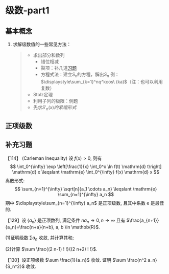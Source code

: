 # 级数-part1

## 基本概念

1. 求解级数值的一些常见方法：

   > - 求出部分和数列
   >   - 错位相减
   >   - 裂项：补几道[习题](https://blog.leom.me/first/dayi-s/sxfx/jishu/liexiang.html)
   >   - 方程式法：建立$S_n$的方程，解出$S_n$ 例：$\displaystyle\sum_{k=1}^nq^kcos\ (ka)$（注：也可以利用复数）
   > - Stolz定理
   > - 利用子列的极限：例题
   > - 先求$S'_n(x)的紧缩形式$

## 正项级数





## 补充习题

【114】 (Carleman Inequality) 设 $f(x)>0$, 则有
$$
\int_0^{\infty} \exp \left[\frac{1}{x} \int_0^x \ln f(t) \mathrm{d} t\right] \mathrm{d} x \leqslant \mathrm{e} \int_0^{\infty} f(x) \mathrm{d} x
$$
离散形式:
$$
\sum_{n=1}^{\infty} \sqrt[n]{a_1 \cdots a_n} \leqslant \mathrm{e} \sum_{n=1}^{\infty} a_n
$$
期中 $\displaystyle\sum_{n=1}^{\infty} a_n$ 是正项级数, 且其中系数 $\mathrm{e}$ 是最佳的.

【129】设 $\left\{a_n\right\}$ 是正项数列, 满足条件 $n a_n \rightarrow 0, n \rightarrow \infty$ 且有 $\frac{a_{n+1}}{a_n}=\frac{n+a}{n+b}, a, b \in \mathbb{R}$.

(1)证明级数 $\sum a_n$ 收敛, 并计算其和;

(2)计算 $\sum \frac{(2 n-1) ! !}{(2 n+2) ! !}$.

【130】设正项级数 $\sum \frac{1}{a_n}$ 收敛. 证明 $\sum \frac{n^2 a_n}{S_n^2}$ 收敛.